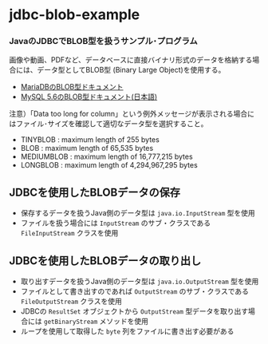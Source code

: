 # jdbc-blob-example
### JavaのJDBCでBLOB型を扱うサンプル･プログラム

画像や動画、PDFなど、データベースに直接バイナリ形式のデータを格納する場合には、データ型としてBLOB型 (Binary Large Object)を使用する。

- [MariaDBのBLOB型ドキュメント](https://mariadb.com/kb/en/library/blob/)
- [MySQL 5.6のBLOB型ドキュメント(日本語)](https://dev.mysql.com/doc/refman/5.6/ja/blob.html)

注意）「Data too long for column」という例外メッセージが表示される場合にはファイル･サイズを確認して適切なデータ型を選択すること。
- TINYBLOB   :     maximum length of 255 bytes  
- BLOB       :     maximum length of 65,535 bytes  
- MEDIUMBLOB :     maximum length of 16,777,215 bytes  
- LONGBLOB   :     maximum length of 4,294,967,295 bytes  

## JDBCを使用したBLOBデータの保存
- 保存するデータを扱うJava側のデータ型は `java.io.InputStream` 型を使用
- ファイルを扱う場合には `InputStream` のサブ・クラスである `FileInputStream` クラスを使用

## JDBCを使用したBLOBデータの取り出し
- 取り出すデータを扱うJava側のデータ型は `java.io.OutputStream` 型を使用
- ファイルとして書き出すのであれば `OutputStream` のサブ・クラスである `FileOutputStream` クラスを使用
- JDBCの `ResultSet` オブジェクトから `OutputStream` 型データを取り出す場合には `getBinaryStream` メソッドを使用
- ループを使用して取得した `byte` 列をファイルに書き出す必要がある

